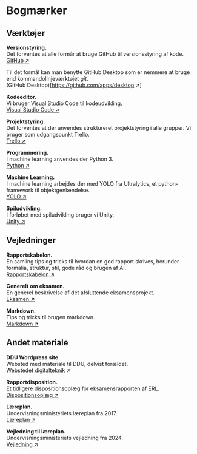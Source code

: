 # Bogmærker

## Værktøjer
**Versionstyring.**\
Det forventes at alle formår at bruge GitHub til versionsstyring af kode.\
[GitHub ↗️](github.org)

Til det formål kan man benytte GitHub Desktop som er nemmere at bruge end kommandolinjeværktøjet _git_.\
(GitHub Desktop)[https://github.com/apps/desktop ↗️]

**Kodeeditor.**\
Vi bruger Visual Studio Code til kodeudvikling.\
[Visual Studio Code ↗️](https://code.visualstudio.com/)

**Projektstyring.**\
Det forventes at der anvendes struktureret projektstyring i alle grupper. Vi bruger som udgangspunkt Trello.\
[Trello ↗️](https://trello.com/)

**Programmering.**\
I machine learning anvendes der Python 3.\
[Python ↗️](https://www.python.org)

**Machine Learning.**\
I machine learning arbejdes der med YOLO fra Ultralytics, et python-framework til objektgenkendelse.\
[YOLO ↗️](https://docs.ultralytics.com/)

**Spiludvikling.**\
I forløbet med spiludvikling bruger vi Unity.\
[Unity ↗️](https://unity.com/)

## Vejledninger
**Rapportskabelon.**\
En samling tips og tricks til hvordan en god rapport skrives, herunder formalia, struktur, stil, gode råd og brugen af AI.\
[Rapportskabelon ↗️](../sider/rapportskabelon.md)

**Generelt om eksamen.**\
En generel beskrivelse af det afsluttende eksamensprojekt.\
[Eksamen ↗️](../sider/eksamen.md)

**Markdown.**\
Tips og tricks til brugen markdown.\
[Markdown ↗️](../sider/markdown.md)

## Andet materiale
**DDU Wordpress site.**\
Websted med materiale til DDU, delvist forældet.\
[Webstedet digitalteknik ↗️](https://digitalteknik.slotshaven.it/wordpress/)

**Rapportdisposition.**\
Et tidligere dispositionsoplæg for eksamensrapporten af ERL.\
[Dispositionsoplæg ↗️](https://digitalteknik.slotshaven.it/wordpress/eksamensprojekt-disposition-for-rapporten)

**Læreplan.**\
Undervisningsministeriets læreplan fra 2017.\
[Læreplan ↗️](https://www.uvm.dk/-/media/filer/uvm/gym-laereplaner-2017/htx/teknikfag-a-digitalt-design-og-udvikling-htx-august-2017.pdf) 

**Vejledning til læreplan.**\
Undervisningsministeriets vejledning fra 2024.\
[Vejledning ↗️](https://www.uvm.dk/-/media/filer/uvm/udd/gym/pdf24/aug/vejledninger/240807vejledning-teknikfag-a-digitalt-design-og-udvikling--htx-2024.pdf) 
